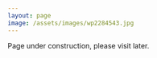 ```yaml
---
layout: page
image: /assets/images/wp2284543.jpg
---
```

Page under construction, please visit later.